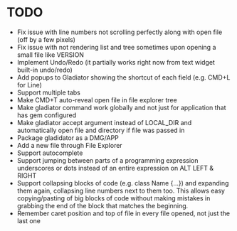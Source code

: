 # TODO

- Fix issue with line numbers not scrolling perfectly along with open file (off by a few pixels)
- Fix issue with not rendering list and tree sometimes upon opening a small file like VERSION
- Implement Undo/Redo (it partially works right now from text widget built-in undo/redo)
- Add popups to Gladiator showing the shortcut of each field (e.g. CMD+L for Line)
- Support multiple tabs
- Make CMD+T auto-reveal open file in file explorer tree
- Make gladiator command work globally and not just for application that has gem configured
- Make gladiator accept argument instead of LOCAL_DIR and automatically open file and directory if file was passed in
- Package gladidator as a DMG/APP
- Add a new file through File Explorer
- Support autocomplete
- Support jumping between parts of a programming expression underscores or dots instead of an entire expression on ALT LEFT & RIGHT
- Support collapsing blocks of code (e.g. class Name {...}) and expanding them again, collapsing line numbers next to them too. 
This allows easy copying/pasting of big blocks of code without making mistakes in grabbing the end of the block that matches the beginning.
- Remember caret position and top of file in every file opened, not just the last one
